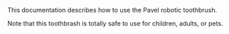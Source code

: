 This documentation describes how to use the Pavel robotic toothbrush.

Note that this toothbrash is totally safe to use for children, adults, or pets.
